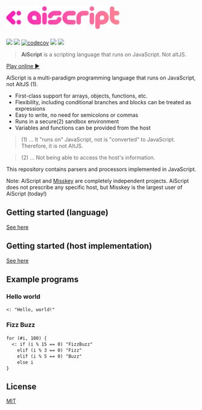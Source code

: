 <h1><img src="../../aiscript.png" alt="AiScript" width="300"></h1>

[![](https://img.shields.io/npm/v/@syuilo/aiscript.svg?style=flat-square)](https://www.npmjs.com/package/@syuilo/aiscript)
![](https://github.com/syuilo/aiscript/workflows/ci/badge.svg)
[![codecov](https://codecov.io/gh/syuilo/aiscript/branch/master/graph/badge.svg?token=R6IQZ3QJOL)](https://codecov.io/gh/syuilo/aiscript)
[![](https://img.shields.io/badge/license-MIT-444444.svg?style=flat-square)](http://opensource.org/licenses/MIT)
[![](https://img.shields.io/badge/PRs-welcome-brightgreen.svg?style=flat-square&logo=github)](http://makeapullrequest.com)

> **AiScript** is a scripting language that runs on JavaScript. Not altJS.

[Play online ▶](https://aiscript-dev.github.io/aiscript/)

AiScript is a multi-paradigm programming language that runs on JavaScript, not AltJS (1).

* First-class support for arrays, objects, functions, etc.
* Flexibility, including conditional branches and blocks can be treated as expressions
* Easy to write, no need for semicolons or commas
* Runs in a secure(2) sandbox environment
* Variables and functions can be provided from the host

> (1) ... It "runs on" JavaScript, not is "converted" to JavaScript. Therefore, it is not AltJS.

> (2) ... Not being able to access the host's information.

This repository contains parsers and processors implemented in JavaScript.

Note: AiScript and [Misskey](https://github.com/syuilo/misskey) are completely independent projects. AiScript does not prescribe any specific host, but Misskey is the largest user of AiScript (today!)

## Getting started (language)
[See here](https://aiscript-dev.github.io/en/guides/get-started.html)

## Getting started (host implementation)
[See here](https://aiscript-dev.github.io/en/guides/implementation.html)

## Example programs
### Hello world
```
<: "Hello, world!"
```

### Fizz Buzz
```
for (#i, 100) {
  <: if (i % 15 == 0) "FizzBuzz"
    elif (i % 3 == 0) "Fizz"
    elif (i % 5 == 0) "Buzz"
    else i
}
```

## License
[MIT](LICENSE)
